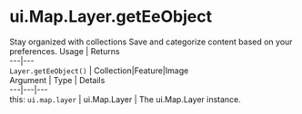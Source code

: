  
#  ui.Map.Layer.getEeObject
Stay organized with collections  Save and categorize content based on your preferences. 
Usage | Returns  
---|---  
`Layer.getEeObject()` | Collection|Feature|Image  
Argument | Type | Details  
---|---|---  
this: `ui.map.layer` | ui.Map.Layer | The ui.Map.Layer instance.  
